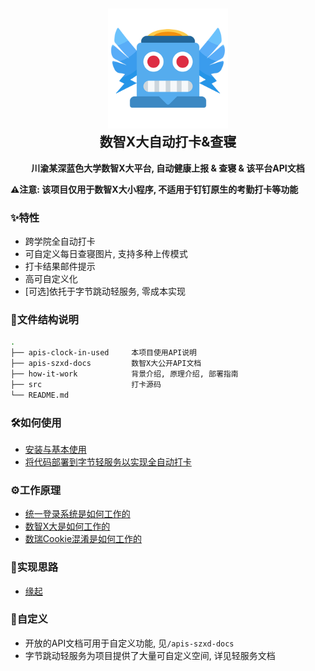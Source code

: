 <h2 align="center">
<img src="./how-it-work/img/logo.png" width="192" height="192"/>
<br/>数智X大自动打卡&查寝
</h2>


<p align="center"><strong>川渝某深蓝色大学数智X大平台, 自动健康上报 & 查寝 & 该平台API文档</strong></p>

**⚠️注意: 该项目仅用于数智X大小程序, 不适用于钉钉原生的考勤打卡等功能**

### ✨特性

- 跨学院全自动打卡
- 可自定义每日查寝图片, 支持多种上传模式
- 打卡结果邮件提示
- 高可自定义化
- [可选]依托于字节跳动轻服务, 零成本实现

### 📁文件结构说明

```bash
.
├── apis-clock-in-used     本项目使用API说明
├── apis-szxd-docs         数智X大公开API文档
├── how-it-work            背景介绍, 原理介绍, 部署指南
├── src                    打卡源码
└── README.md
```

### 🛠️如何使用

- [安装与基本使用](./how-it-work/安装与使用.md)
- [将代码部署到字节轻服务以实现全自动打卡](./how-it-work/部署到轻服务.md)

### ⚙️工作原理

- [统一登录系统是如何工作的](./how-it-work/统一登录系统是如何工作的.md)
- [数智X大是如何工作的](./how-it-work/数智X大是如何工作的.md)
- [数瑞Cookie混淆是如何工作的](./how-it-work/数瑞COOKIE混淆是如何工作的.md)

### 🤔实现思路

- [缘起](./how-it-work/缘起.md)

### 💄自定义

- 开放的API文档可用于自定义功能, 见`/apis-szxd-docs`
- 字节跳动轻服务为项目提供了大量可自定义空间, 详见轻服务文档
